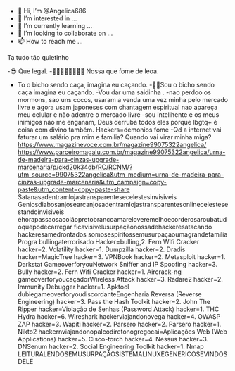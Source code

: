 - 👋 Hi, I’m @Angelica686
- 👀 I’m interested in ...
- 🌱 I’m currently learning ...
- 💞️ I’m looking to collaborate on ...
- 📫 How to reach me ...

<!---
Angelica686/Angelica686 is a ✨ special ✨ repository because its `README.md` (this file) appears on your GitHub profile.
You can click the Preview link to take a look at your changes.
--->
Ta tudo tão quietinho

-😎 Que legal.
-🥧🥧🌮🥗🍟🍕🍕🍔 Nossa que fome de leoa.
- To o bicho sendo caça, imagina eu caçando.
-🚗🚗Sou o bicho sendo caça imagina eu caçando.
-Vou dar uma saidinha .
-nao perdoo os mormons, sao uns cocos, usaram a venda uma vez minha pelo mercado livre e agora usam japoneses com chantagem espiritual nao apareça meu celular e não adentre o mercado livre
-sou intelihente e os meus inimigos não me enganam, Deus derruba todos eles porque lbgtq+ é coisa com divino também.
Hackers=demonios fome
-Qd a internet vai faturar um salário pra mim e familia? Quando vai virar minha miga?
https://www.magazinevoce.com.br/magazine99075322angelica/
https://www.parceiromagalu.com.br/magazine99075322angelica/urna-de-madeira-para-cinzas-upgrade-marcenaria/p/ckd20k34db/RC/RCNM/?utm_source=99075322angelica&utm_medium=urna-de-madeira-para-cinzas-upgrade-marcenaria&utm_campaign=copy-paste&utm_content=copy-paste-share
Satanasadentramlojastransparentesecelestesinvisiveis
Geniosdiabosanjosearcanjosadentramlojastransparentesonlinecelestesestandoinvisiveis
éhorapassaosacolãopretobrancoamareloveremelhoecorderosaroubatudoquepodecarregar
ficavisivelusurpaçãonossadehackeresatacando
hackeresamedrontados
somosespiritossemusurpaçaoumagrandefamilia
Progra bullingaterrorisado
Hacker=bulling,2. Fern Wifi Cracker
hacker=2. Volatility
hacker=1. Dumpzilla
hacker=2. Dradis
hacker=MagicTree
hacker=3. VPNBook
hacker=2. Metasploit
hacker=1. Darkstat
GameoverforyouNetwork Sniffer and IP Spoofing
hacker=3. Bully
hacker=2. Fern Wifi Cracker
hacker=1. Aircrack-ng
gameoverforyoucaçadorWireless Attack
hacker=3. Radare2
hacker=2. Immunity Debugger
hacker=1. Apktool
dublegameoverforyoudiscordanteEngenharia Reversa (Reverse Engineering)
hacker=3. Pass the Hash Toolkit
hacker=2. John The Ripper
hacker=Violação de Senhas (Password Attack)
hacker=1. THC Hydra
hacker=6. Wireshark
hackerviajandonovega
hacker=4. OWASP ZAP
hacker=3. Wapiti
hacker=2. Parsero
hacker=2. Parsero
hacker=1. Nikto2
hackernviajandonopalcodiretonogregocai=Aplicações Web (Web Applications)
hacker=5. Cisco-torch
hacker=4. Nessus
hacker=3. DNSenum
hacker=2. Social Engineering Toolkit
hacker=1. Nmap
LEITURALENDOSEMUSURPAÇÃOSISTEMALINUXEGENERICOSEVINDOSDELE
